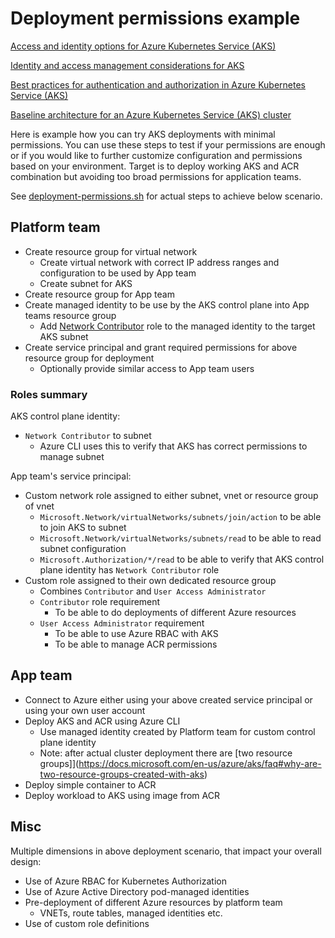 # Deployment permissions example

[Access and identity options for Azure Kubernetes Service (AKS)](https://docs.microsoft.com/en-us/azure/aks/concepts-identity)

[Identity and access management considerations for AKS](https://docs.microsoft.com/en-us/azure/cloud-adoption-framework/scenarios/aks/eslz-identity-and-access-management)

[Best practices for authentication and authorization in Azure Kubernetes Service (AKS)](https://docs.microsoft.com/en-us/azure/aks/operator-best-practices-identity)

[Baseline architecture for an Azure Kubernetes Service (AKS) cluster](https://docs.microsoft.com/en-us/azure/architecture/reference-architectures/containers/aks/secure-baseline-aks)

Here is example how you can try AKS deployments with minimal permissions.
You can use these steps to test if your permissions are enough or if
you would like to further customize configuration and permissions based
on your environment. Target is to deploy working AKS and ACR combination
but avoiding too broad permissions for application teams.

See [deployment-permissions.sh](deployment-permissions.sh) for actual steps to achieve below scenario.

## Platform team

- Create resource group for virtual network
  - Create virtual network with correct IP address ranges and configuration to be used by App team
  - Create subnet for AKS
- Create resource group for App team
- Create managed identity to be use by the AKS control plane into App teams resource group
  - Add [Network Contributor](https://docs.microsoft.com/en-us/azure/aks/configure-azure-cni#prerequisites) role to the managed identity to the target AKS subnet
- Create service principal and grant required permissions for above resource group for deployment
  - Optionally provide similar access to App team users

### Roles summary

AKS control plane identity:

- `Network Contributor` to subnet
  - Azure CLI uses this to verify that AKS has correct permissions to manage subnet

App team's service principal:

- Custom network role assigned to either subnet, vnet or resource group of vnet
  - `Microsoft.Network/virtualNetworks/subnets/join/action` to be able to join AKS to subnet
  - `Microsoft.Network/virtualNetworks/subnets/read` to be able to read subnet configuration
  - `Microsoft.Authorization/*/read` to be able to verify that AKS control plane identity has `Network Contributor` role
- Custom role assigned to their own dedicated resource group
  - Combines `Contributor` and `User Access Administrator`
  - `Contributor` role requirement
    - To be able to do deployments of different Azure resources
  - `User Access Administrator` requirement
    - To be able to use Azure RBAC with AKS
    - To be able to manage ACR permissions

## App team

- Connect to Azure either using your above created service principal or using your own user account
- Deploy AKS and ACR using Azure CLI
  - Use managed identity created by Platform team for custom control plane identity
  - Note: after actual cluster deployment there are [two resource groups]](https://docs.microsoft.com/en-us/azure/aks/faq#why-are-two-resource-groups-created-with-aks)
- Deploy simple container to ACR
- Deploy workload to AKS using image from ACR

## Misc

Multiple dimensions in above deployment scenario, that impact your overall design:

- Use of Azure RBAC for Kubernetes Authorization
- Use of Azure Active Directory pod-managed identities
- Pre-deployment of different Azure resources by platform team
  - VNETs, route tables, managed identities etc.
- Use of custom role definitions
